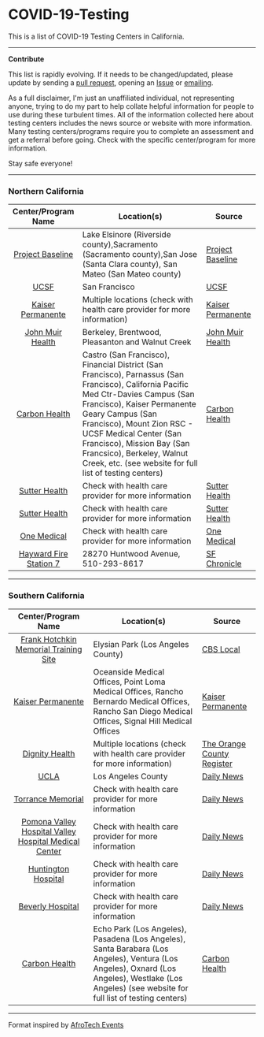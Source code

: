 # COVID-19-Testing
This is a list of COVID-19 Testing Centers in California.

---
**Contribute** 


This list is rapidly evolving. If it needs to be changed/updated, please update by sending a [pull request](https://github.com/awisdom8/COVID-19-Testing/pulls), opening an [Issue](https://github.com/awisdom8/COVID-19-Testing/issues) or [emailing](akhwisdom@gmail.com).

As a full disclaimer, I'm just an unaffiliated individual, not representing anyone, trying to do my part to help collate helpful information for people to use during these turbulent times. All of the information collected here about testing centers includes the news source or website with more information. Many testing centers/programs require you to complete an assessment and get a referral before going. Check with the specific center/program for more information.

Stay safe everyone!

---

### Northern California

Center/Program Name    | Location(s)      |  Source
:---------------------:|  --------------- |  --------------- 
[Project Baseline](https://www.projectbaseline.com/study/covid-19/) | Lake Elsinore (Riverside county),Sacramento (Sacramento county),San Jose (Santa Clara county), San Mateo (San Mateo county) | [Project Baseline](https://www.projectbaseline.com/study/covid-19/)
[UCSF](https://www.ucsf.edu/news/2020/03/416901/ucsf-health-statement-coronavirus-test-availability) | San Francisco | [UCSF](https://www.ucsf.edu/news/2020/03/416901/ucsf-health-statement-coronavirus-test-availability)
[Kaiser Permanente](https://healthy.kaiserpermanente.org/southern-california/health-wellness/coronavirus-information) | Multiple locations (check with health care provider for more information) | [Kaiser Permanente](https://healthy.kaiserpermanente.org/northern-california/health-wellness/coronavirus-information)
[John Muir Health](https://www.johnmuirhealth.com/patients-and-visitors/coronavirus/get-care.html#test) | Berkeley, Brentwood, Pleasanton and Walnut Creek | [John Muir Health](https://www.sfchronicle.com/health/article/Where-can-I-get-a-coronavirus-test-in-the-Bay-15136054.php)
[Carbon Health](https://carbonhealth.com/coronavirus/covid-19-testing-centers) | Castro (San Francisco), Financial District (San Francisco), Parnassus (San Francisco), California Pacific Med Ctr-Davies Campus (San Francisco), Kaiser Permanente Geary Campus (San Francisco), Mount Zion RSC - UCSF Medical Center (San Francisco), Mission Bay (San Francsico), Berkeley, Walnut Creek, etc. (see website for full list of testing centers) | [Carbon Health](https://carbonhealth.com/coronavirus)
[Sutter Health](https://www.sutterhealth.org/for-patients/health-alerts/2019-novel-coronavirus) | Check with health care provider for more information | [Sutter Health](https://www.sutterhealth.org/for-patients/health-alerts/2019-novel-coronavirus)
[Sutter Health](https://www.sutterhealth.org/for-patients/health-alerts/2019-novel-coronavirus) | Check with health care provider for more information | [Sutter Health](https://www.sutterhealth.org/for-patients/health-alerts/2019-novel-coronavirus)
[One Medical](https://www.onemedical.com/blog/live-well/what-you-should-know-about-coronavirus) | Check with health care provider for more information | [One Medical](https://www.onemedical.com/blog/live-well/what-you-should-know-about-coronavirus)
[Hayward Fire Station 7](https://www.sfchronicle.com/health/article/Where-can-I-get-a-coronavirus-test-in-the-Bay-15136054.php) | 28270 Huntwood Avenue, 510-293-8617 | [SF Chronicle](https://www.sfchronicle.com/health/article/Where-can-I-get-a-coronavirus-test-in-the-Bay-15136054.php)


---

### Southern California
Center/Program Name    | Location(s)      |  Source
:---------------------:|  --------------- |  --------------- 
[Frank Hotchkin Memorial Training Site](https://www.google.com/maps/place/Frank+Hotchkin+Memorial+Training+Center/@34.0693244,-118.2425918,15z/data=!4m5!3m4!1s0x0:0x783aeb588f1cc9d3!8m2!3d34.0693244!4d-118.2425918) | Elysian Park (Los Angeles County) | [CBS Local](https://losangeles.cbslocal.com/2020/03/27/drive-thru-coronavirus-testing-elysian-park/)
[Kaiser Permanente](https://healthy.kaiserpermanente.org/southern-california/health-wellness/coronavirus-information) | Oceanside Medical Offices, Point Loma Medical Offices, Rancho Bernardo Medical Offices, Rancho San Diego Medical Offices, Signal Hill Medical Offices| [Kaiser Permanente](https://healthy.kaiserpermanente.org/southern-california/health-wellness/coronavirus-information)
[Dignity Health](https://www.dignityhealth.org/coronavirus-disease-2019) | Multiple locations (check with health care provider for more information) | [The Orange County Register](https://www.ocregister.com/2020/03/19/two-caronavirus-test-centers-open-in-o-c-but-limited-operations-dont-come-close-to-meeting-demand/) 
[UCLA](https://www.uclahealth.org/coronavirus) | Los Angeles County | [Daily News](https://www.dailynews.com/2020/03/19/coronavirus-test-sites-grow-in-la-county-but-you-must-be-sick-and-follow-protocol-to-be-tested/)
[Torrance Memorial](https://www.dailynews.com/2020/03/19/coronavirus-test-sites-grow-in-la-county-but-you-must-be-sick-and-follow-protocol-to-be-tested/) | Check with health care provider for more information | [Daily News](https://www.dailynews.com/2020/03/19/coronavirus-test-sites-grow-in-la-county-but-you-must-be-sick-and-follow-protocol-to-be-tested/)
[Pomona Valley Hospital Valley Hospital Medical Center](https://www.dailynews.com/2020/03/19/coronavirus-test-sites-grow-in-la-county-but-you-must-be-sick-and-follow-protocol-to-be-tested/) | Check with health care provider for more information | [Daily News](https://www.dailynews.com/2020/03/19/coronavirus-test-sites-grow-in-la-county-but-you-must-be-sick-and-follow-protocol-to-be-tested/)
[Huntington Hospital](https://www.dailynews.com/2020/03/19/coronavirus-test-sites-grow-in-la-county-but-you-must-be-sick-and-follow-protocol-to-be-tested/) | Check with health care provider for more information | [Daily News](https://www.dailynews.com/2020/03/19/coronavirus-test-sites-grow-in-la-county-but-you-must-be-sick-and-follow-protocol-to-be-tested/)
[Beverly Hospital](https://www.dailynews.com/2020/03/19/coronavirus-test-sites-grow-in-la-county-but-you-must-be-sick-and-follow-protocol-to-be-tested/) | Check with health care provider for more information| [Daily News](https://www.dailynews.com/2020/03/19/coronavirus-test-sites-grow-in-la-county-but-you-must-be-sick-and-follow-protocol-to-be-tested/)
[Carbon Health](https://carbonhealth.com/coronavirus/covid-19-testing-centers) | Echo Park (Los Angeles), Pasadena (Los Angeles), Santa Barabara (Los Angeles), Ventura (Los Angeles), Oxnard (Los Angeles), Westlake (Los Angeles) (see website for full list of testing centers) | [Carbon Health](https://carbonhealth.com/coronavirus)


---
Format inspired by [AfroTech Events](https://github.com/helloayo/AfroTech-Events/blob/master/archive/2019.md)
